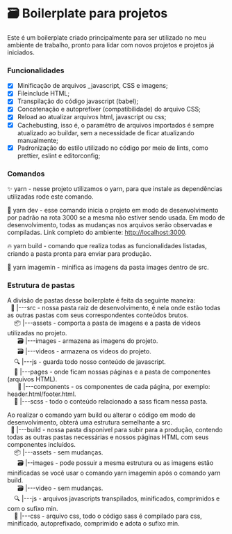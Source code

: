 # :card_file_box: **Boilerplate para projetos**

Este é um boilerplate criado principalmente para ser utilizado no meu ambiente de trabalho, pronto para lidar com novos projetos e projetos já iniciados.

### Funcionalidades

- [x] Minificação de arquivos _javascript, CSS e imagens;
- [x] Fileinclude HTML;
- [x] Transpilação do código javascript (babel);
- [x] Concatenação e autoprefixer (compatibilidade) do arquivo CSS;
- [x] Reload ao atualizar arquivos html, javascript ou css;
- [x] Cachebusting, isso é, o paramêtro de arquivos importados é sempre atualizado ao buildar, sem a necessidade de ficar atualizando manualmente;
- [x] Padronização do estilo utilizado no código por meio de lints, como prettier, eslint e editorconfig;

### Comandos

:sparkles: yarn - nesse projeto utilizamos o yarn, para que instale as dependências utilizadas rode este comando.

:rocket: yarn dev - esse comando inicia o projeto em modo de desenvolvimento por padrão na rota 3000 se a mesma não estiver sendo usada. Em modo de desenvolvimento, todas as mudanças nos arquivos serão observadas e compiladas. Link completo do ambiente: [http://localhost:3000](http://localhost:3000).

:fire: yarn build - comando que realiza todas as funcionalidades listadas, criando a pasta pronta para enviar para produção.

:construction_worker: yarn imagemin - minifica as imagens da pasta images dentro de src.

### Estrutura de pastas

A divisão de pastas desse boilerplate é feita da seguinte maneira: <br />
&nbsp;&nbsp;:seedling: |---src - nossa pasta raiz de desenvolvimento, é nela onde estão todas as outras pastas com seus correspondentes conteúdos brutos.<br />
&nbsp;&nbsp;&nbsp;&nbsp;:package: |---assets - comporta a pasta de imagens e a pasta de videos utilizadas no projeto.<br />
&nbsp;&nbsp;&nbsp;&nbsp;&nbsp;&nbsp;:card_file_box: |---images - armazena as imagens do projeto.<br />
&nbsp;&nbsp;&nbsp;&nbsp;&nbsp;&nbsp;:card_file_box: |---videos - armazena os videos do projeto.<br />
&nbsp;&nbsp;&nbsp;&nbsp;:mag: |---js - guarda todo nosso conteúdo de javascript.<br />
&nbsp;&nbsp;&nbsp;&nbsp;:pushpin: |---pages - onde ficam nossas páginas e a pasta de componentes (arquivos HTML).<br />
&nbsp;&nbsp;&nbsp;&nbsp;&nbsp;&nbsp;:pencil: |---components - os componentes de cada página, por exemplo: header.html/footer.html.<br />
&nbsp;&nbsp;&nbsp;&nbsp;:lipstick: |---scss - todo o conteúdo relacionado a sass ficam nessa pasta.<br />

Ao realizar o comando yarn build ou alterar o código em modo de desenvolvimento, obterá uma estrutura semelhante a src.<br />
&nbsp;&nbsp;:tada: |---build - nossa pasta disponível para subir para a produção, contendo todas as outras pastas necessárias e nossos páginas HTML com seus componentes incluídos.<br />
&nbsp;&nbsp;&nbsp;&nbsp;:package: |---assets - sem mudanças.<br />
&nbsp;&nbsp;&nbsp;&nbsp;&nbsp;&nbsp;:card_file_box: |--images - pode possuir a mesma estrutura ou as imagens estão minificadas se você usar o comando yarn imagemin após o comando yarn build.<br />
&nbsp;&nbsp;&nbsp;&nbsp;&nbsp;&nbsp;:card_file_box: |---video - sem mudanças.<br />
&nbsp;&nbsp;&nbsp;&nbsp;:mag: |---js - arquivos javascripts transpilados, minificados, comprimidos e com o sufixo min.<br />
&nbsp;&nbsp;&nbsp;&nbsp;:art: |---css - arquivo css, todo o código sass é compilado para css, minificado, autoprefixado, comprimido e adota o sufixo min.<br />

